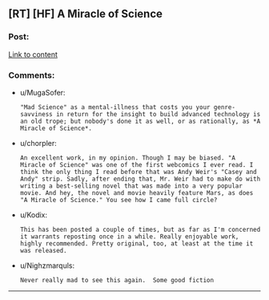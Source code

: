 ## [RT] [HF] A Miracle of Science

### Post:

[Link to content](http://project-apollo.net/mos/mos000.html)

### Comments:

- u/MugaSofer:
  ```
  "Mad Science" as a mental-illness that costs you your genre-savviness in return for the insight to build advanced technology is an old trope; but nobody's done it as well, or as rationally, as *A Miracle of Science*.
  ```

- u/chorpler:
  ```
  An excellent work, in my opinion. Though I may be biased. "A Miracle of Science" was one of the first webcomics I ever read. I think the only thing I read before that was Andy Weir's "Casey and Andy" strip. Sadly, after ending that, Mr. Weir had to make do with writing a best-selling novel that was made into a very popular movie. And hey, the novel and movie heavily feature Mars, as does "A Miracle of Science." You see how I came full circle?
  ```

- u/Kodix:
  ```
  This has been posted a couple of times, but as far as I'm concerned it warrants reposting once in a while. Really enjoyable work, highly recommended. Pretty original, too, at least at the time it was released.
  ```

- u/Nighzmarquls:
  ```
  Never really mad to see this again.  Some good fiction
  ```

---

